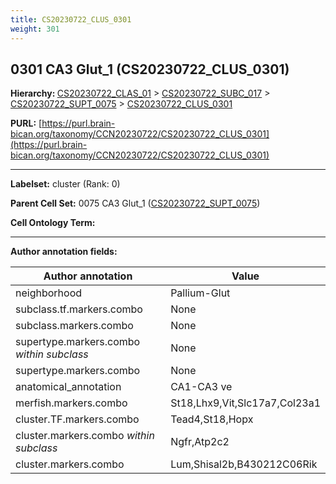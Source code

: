 ```yaml
---
title: CS20230722_CLUS_0301
weight: 301
---
```

## 0301 CA3 Glut_1 (CS20230722_CLUS_0301)
<b>Hierarchy: </b>
[CS20230722_CLAS_01](../CS20230722_CLAS_01) >
[CS20230722_SUBC_017](../CS20230722_SUBC_017) >
[CS20230722_SUPT_0075](../CS20230722_SUPT_0075) >
[CS20230722_CLUS_0301](../CS20230722_CLUS_0301)

**PURL:** [https://purl.brain-bican.org/taxonomy/CCN20230722/CS20230722_CLUS_0301](https://purl.brain-bican.org/taxonomy/CCN20230722/CS20230722_CLUS_0301)

---


**Labelset:** cluster (Rank: 0)

**Parent Cell Set:** 0075 CA3 Glut_1 ([CS20230722_SUPT_0075](../CS20230722_SUPT_0075))



**Cell Ontology Term:** 

[MARKER GENES.]: #


---

[TRANSFERRED ANNOTATIONS.]: #


[AUTHOR ANNOTATION FIELDS.]: #


**Author annotation fields:**

| Author annotation | Value |
|-------------------|-------|
|neighborhood|Pallium-Glut|
|subclass.tf.markers.combo|None|
|subclass.markers.combo|None|
|supertype.markers.combo _within subclass_|None|
|supertype.markers.combo|None|
|anatomical_annotation|CA1-CA3 ve|
|merfish.markers.combo|St18,Lhx9,Vit,Slc17a7,Col23a1|
|cluster.TF.markers.combo|Tead4,St18,Hopx|
|cluster.markers.combo _within subclass_|Ngfr,Atp2c2|
|cluster.markers.combo|Lum,Shisal2b,B430212C06Rik|
